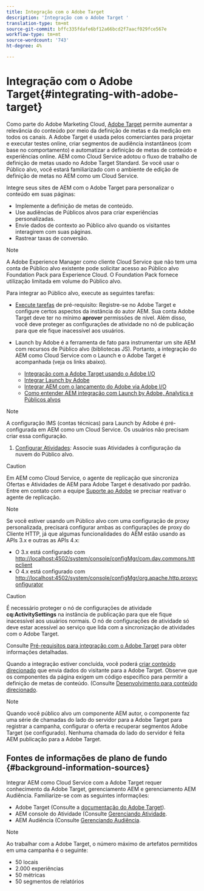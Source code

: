 ```yaml
---
title: Integração com o Adobe Target
description: 'Integração com o Adobe Target '
translation-type: tm+mt
source-git-commit: bffc335fdafe6bf12a66bcd2f7aacf029fce567e
workflow-type: tm+mt
source-wordcount: '743'
ht-degree: 4%

---
```



# Integração com o Adobe Target{#integrating-with-adobe-target}

Como parte do Adobe Marketing Cloud, [Adobe Target](http://www.adobe.com/solutions/testing-targeting/testandtarget.html) permite aumentar a relevância do conteúdo por meio da definição de metas e da medição em todos os canais. A Adobe Target é usada pelos comerciantes para projetar e executar testes online, criar segmentos de audiência instantâneos (com base no comportamento) e automatizar a definição de metas de conteúdo e experiências online. AEM como Cloud Service adotou o fluxo de trabalho de definição de metas usado no Adobe Target Standard. Se você usar o Público alvo, você estará familiarizado com o ambiente de edição de definição de metas no AEM como um Cloud Service.

Integre seus sites de AEM com o Adobe Target para personalizar o conteúdo em suas páginas:

* Implemente a definição de metas de conteúdo.
* Use audiências de Públicos alvos para criar experiências personalizadas.
* Envie dados de contexto ao Público alvo quando os visitantes interagirem com suas páginas.
* Rastrear taxas de conversão.

>[!NOTE]
>
>A Adobe Experience Manager como cliente Cloud Service que não tem uma conta de Público alvo existente pode solicitar acesso ao Público alvo Foundation Pack para Experience Cloud.  O Foundation Pack fornece utilização limitada em volume do Público alvo.


Para integrar ao Público alvo, execute as seguintes tarefas:

* [Execute tarefas](https://docs.adobe.com/content/help/en/experience-manager-65/administering/integration/target-requirements.html) de pré-requisito: Registre-se no Adobe Target e configure certos aspectos da instância do autor AEM. Sua conta Adobe Target deve ter no mínimo **aprover** permissões de nível. Além disso, você deve proteger as configurações de atividade no nó de publicação para que ele fique inacessível aos usuários.

* Launch by Adobe é a ferramenta de fato para instrumentar um site AEM com recursos de Público alvo (bibliotecas JS). Portanto, a integração do AEM como Cloud Service com o Launch e o Adobe Target é acompanhada (veja os links abaixo).

   * [Integração com a Adobe Target usando o Adobe I/O](https://docs.adobe.com/content/help/en/experience-manager-65/administering/integration/integration-ims-adobe-io.html)
   * [Integrar Launch by Adobe](https://docs.adobe.com/content/help/en/experience-manager-learn/sites/integrations/adobe-launch-integration-tutorial-understand.html)
   * [Integrar AEM com o lançamento do Adobe via Adobe I/O](https://helpx.adobe.com/experience-manager/using/aem_launch_adobeio_integration.html)
   * [Como entender AEM integração com Launch by Adobe, Analytics e Públicos alvos](https://helpx.adobe.com/experience-manager/kt/integration/using/aem-launch-integration-tutorial-understand.html)

>[!NOTE]
>
>A configuração IMS (contas técnicas) para Launch by Adobe é pré-configurada em AEM como um Cloud Service. Os usuários não precisam criar essa configuração.

1. [Configurar Atividades](https://docs.adobe.com/content/help/en/experience-manager-65/authoring/personalization/activitylib.html): Associe suas Atividades à configuração da nuvem do Público alvo.

>[!CAUTION]
>
>Em AEM como Cloud Service, o agente de replicação que sincroniza Ofertas e Atividades de AEM para Adobe Target é desativado por padrão. Entre em contato com a equipe [Suporte ao Adobe](https://helpx.adobe.com/contact/enterprise-support.ec.html#experience-manager) se precisar reativar o agente de replicação.

>[!NOTE]
>
>Se você estiver usando um Público alvo com uma configuração de proxy personalizada, precisará configurar ambas as configurações de proxy do Cliente HTTP, já que algumas funcionalidades do AEM estão usando as APIs 3.x e outras as APIs 4.x:
>
>* O 3.x está configurado com [http://localhost:4502/system/console/configMgr/com.day.commons.httpclient](http://localhost:4502/system/console/configMgr/com.day.commons.httpclient)
>* O 4.x está configurado com [http://localhost:4502/system/console/configMgr/org.apache.http.proxyconfigurator](http://localhost:4502/system/console/configMgr/org.apache.http.proxyconfigurator)

>



>[!CAUTION]
>
>É necessário proteger o nó de configurações de atividade **cq:ActivitySettings** na instância de publicação para que ele fique inacessível aos usuários normais. O nó de configurações de atividade só deve estar acessível ao serviço que lida com a sincronização de atividades com o Adobe Target.
>
>Consulte [Pré-requisitos para integração com o Adobe Target](https://docs.adobe.com/content/help/en/experience-manager-65/administering/integration/target-requirements.html#securing-the-activity-settings-node) para obter informações detalhadas.

Quando a integração estiver concluída, você poderá [criar conteúdo direcionado](https://docs.adobe.com/content/help/en/experience-manager-65/authoring/personalization/content-targeting-touch.html) que envia dados do visitante para a Adobe Target. Observe que os componentes da página exigem um código específico para permitir a definição de metas de conteúdo. (Consulte [Desenvolvimento para conteúdo direcionado](https://docs.adobe.com/content/help/en/experience-manager-65/developing/personlization/target.html).

>[!NOTE]
>
>Quando você público alvo um componente AEM autor, o componente faz uma série de chamadas do lado do servidor para a Adobe Target para registrar a campanha, configurar o oferta e recuperar segmentos Adobe Target (se configurado). Nenhuma chamada do lado do servidor é feita AEM publicação para a Adobe Target.

## Fontes de informações de plano de fundo {#background-information-sources}

Integrar AEM como Cloud Service com a Adobe Target requer conhecimento da Adobe Target, gerenciamento AEM e gerenciamento AEM Audiência. Familiarize-se com as seguintes informações:

* Adobe Target (Consulte a [documentação do Adobe Target](https://docs.adobe.com/content/help/en/target/using/target-home.html)).
* AEM console do Atividade (Consulte [Gerenciando Atividade](https://docs.adobe.com/content/help/en/experience-manager-65/authoring/personalization/activitylib.html).
* AEM Audiência (Consulte [Gerenciando Audiência](https://docs.adobe.com/content/help/en/experience-manager-65/authoring/personalization/managing-audiences.html).

>[!NOTE]
>
>Ao trabalhar com a Adobe Target, o número máximo de artefatos permitidos em uma campanha é o seguinte:
>
>* 50 locais
>* 2.000 experiências
>* 50 métricas
>* 50 segmentos de relatórios

>



